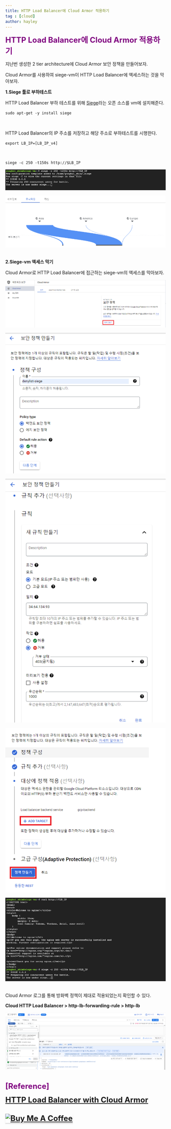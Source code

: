 ```yaml
---
title: HTTP Load Balancer에 Cloud Armor 적용하기
tag : [cloud]
author: hayley
---
```


<font size="5" color="purple"><b>HTTP Load Balancer에 Cloud Armor 적용하기</b></font>
<p>지난번 생성한 2 tier architecture에 Cloud Armor 보안 정책을 만들어보자. 
<p>Cloud Armor를 사용하여 siege-vm이 HTTP Load Balancer에 액세스하는 것을 막아보자. 
<br>
<p><b>1.Siege 툴로 부하테스트</b>  
<p>HTTP Load Balancer 부하 테스트를 위해 <a href="https://github.com/JoeDog/siege">Siege</a>라는 오픈 소스를 vm에 설치해준다.
<p><code><pre>sudo apt-get -y install siege</pre></code>
<br>
<p>HTTP Load Balancer의 IP 주소를 저장하고 해당 주소로 부하테스트를 시행한다.
<p><code><pre>export LB_IP=[LB_IP_v4]</pre></code>
<br>
<p><code><pre>siege -c 250 -t150s http://$LB_IP</pre></code>  
<p><img src="https://github.com/hayleyshim/hayleyshim.github.io/blob/master/assets/images/projects/siege1.png?raw=true">  
<p><img src="https://github.com/hayleyshim/hayleyshim.github.io/blob/master/assets/images/projects/siege2.png?raw=true">  
<br>
<br>
<p><b>2.Siege-vm 액세스 막기</b>
<p>Cloud Armor로 HTTP Load Balancer에 접근하는 siege-vm의 액세스를 막아보자.
<p><img src="https://github.com/hayleyshim/hayleyshim.github.io/blob/master/assets/images/projects/siege3.png?raw=true">  
<p><img src="https://github.com/hayleyshim/hayleyshim.github.io/blob/master/assets/images/projects/siege4.png?raw=true">  
<p><img src="https://github.com/hayleyshim/hayleyshim.github.io/blob/master/assets/images/projects/siege5.png?raw=true">  
<p><img src="https://github.com/hayleyshim/hayleyshim.github.io/blob/master/assets/images/projects/siege6.png?raw=true">  
<p><img src="https://github.com/hayleyshim/hayleyshim.github.io/blob/master/assets/images/projects/siege7.png?raw=true">  
<br>
<br>
<p>Cloud Armor 로그를 통해 방화벽 정책이 제대로 적용되었는지 확인할 수 있다.  
<p><b> Cloud HTTP Load Balancer > http-lb-forwarding-rule > http-lb </b>  
<p><img src="https://github.com/hayleyshim/hayleyshim.github.io/blob/master/assets/images/projects/siege8.png?raw=true">  
<br>
<br>
<br> <font size="5" color="purple"><b>[Reference]
<p><a href="https://www.cloudskillsboost.google/focuses/1232?locale=ko&parent=catalog">HTTP Load Balancer with Cloud Armor</a>  
<br>
<br>  
<a href="https://www.buymeacoffee.com/yhshim17" target="_blank"><img src="https://www.buymeacoffee.com/assets/img/custom_images/orange_img.png" alt="Buy Me A Coffee" style="height: 41px !important;width: 174px !important;box-shadow: 0px 3px 2px 0px rgba(190, 190, 190, 0.5) !important;-webkit-box-shadow: 0px 3px 2px 0px rgba(190, 190, 190, 0.5) !important;" ></a>


